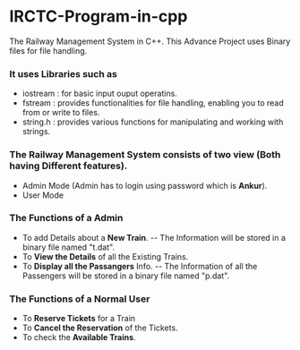 # IRCTC-Program-in-cpp
The Railway Management System in C++. This Advance Project uses Binary files for file handling.

### It uses Libraries such as
- iostream : for basic input ouput operatins.
- fstream : provides functionalities for file handling, enabling you to read from or write to files.
- string.h :  provides various functions for manipulating and working with strings.

### The Railway Management System consists of two view (Both having Different features).
- Admin Mode (Admin has to login using password which is **Ankur**).
- User Mode

### The Functions of a Admin
- To add Details about a **New Train**. -- The Information will be stored in a binary file named "t.dat".
- To **View the Details** of all the Existing Trains.
- To **Display all the Passangers** Info. -- The Information of all the Passengers will be stored in a binary file named "p.dat".

### The Functions of a Normal User
- To **Reserve Tickets** for a Train
- To **Cancel the Reservation** of the Tickets.
- To check the **Available Trains**.


